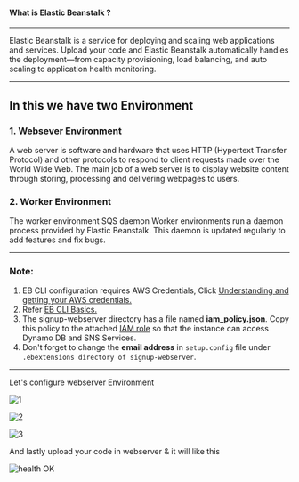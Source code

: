 
 #### What is Elastic Beanstalk ?
---

Elastic Beanstalk is a service for deploying and scaling web applications and services. Upload your code and Elastic Beanstalk automatically 
handles the deployment—from capacity provisioning, load balancing, and auto scaling to application health monitoring.

---

In this we have two  Environment  
---
 
 
### 1. Websever Environment
 
    
A web server is software and hardware that uses HTTP (Hypertext Transfer Protocol) and other protocols to respond to client requests made over the 
World Wide Web. The main job of a web server is to display website content through storing, processing and delivering webpages to users.
 
### 2. Worker Environment


The worker environment SQS daemon Worker environments run a daemon process provided by Elastic Beanstalk. This daemon is updated regularly to 
add features and fix bugs.
 
---


### **Note:** 
1. EB CLI configuration requires AWS Credentials, Click [Understanding and getting your AWS credentials.](https://docs.aws.amazon.com/general/latest/gr/aws-sec-cred-types.html#access-keys-and-secret-access-keys)
2. Refer [EB CLI Basics.](https://docs.aws.amazon.com/elasticbeanstalk/latest/dg/eb-cli3-getting-started.html#ebcli3-basics-create)
3. The signup-webserver directory has a file named **iam_policy.json**. Copy this policy to the attached [IAM role](https://docs.aws.amazon.com/IAM/latest/UserGuide/id_roles.html) so that the instance can access Dynamo DB and SNS Services. 
4. Don't forget to change the **email address** in `setup.config` file under `.ebextensions directory of signup-webserver`.


---


Let's configure webserver Environment


![1](https://user-images.githubusercontent.com/106643382/213102906-d08d77d4-3eab-4f30-b33e-12b7d8e89c47.png "1")

![2](https://user-images.githubusercontent.com/106643382/213103097-5ef44812-fa0d-474b-83c7-c816e203df16.png "2")

![3](https://user-images.githubusercontent.com/106643382/213103181-8352c1d3-f65e-42f1-b9cd-3caf16c19d75.png "3")

And lastly upload your code in webserver & it will like this

![health OK](https://user-images.githubusercontent.com/106643382/213171703-4fcfa60a-4432-4500-920c-f71300b826a7.png "health OK")


























